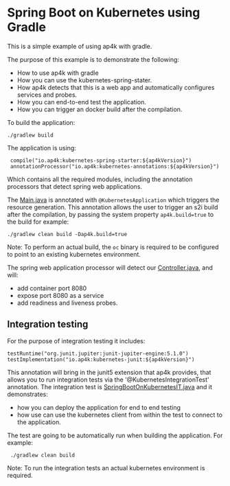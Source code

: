 # Spring Boot on Kubernetes using Gradle

This is a simple example of using ap4k with gradle.

The purpose of this example is to demonstrate the following:

- How to use ap4k with gradle
- How you can use the kubernetes-spring-stater.
- How ap4k detects that this is a web app and automatically configures services and probes.
- How you can end-to-end test the application.
- How you can trigger an docker build after the compilation.


To build the application:

    ./gradlew build
    
The application is using:

     compile("io.ap4k:kubernetes-spring-starter:${ap4kVersion}")
     annotationProcessor("io.ap4k:kubernetes-annotations:${ap4kVersion}")

Which contains all the required modules, including the annotation processors that detect spring web applications.

The [Main.java](src/main/java/io/ap4k/example/sbonkubernetes/Main.java) is annotated with `@KubernetesApplication` which triggers the resource generation.
This annotation allows the user to trigger an s2i build after the compilation, by passing the system property 
`ap4k.build=true` to the build for example:

    ./gradlew clean build -Dap4k.build=true

Note: To perform an actual build, the `oc` binary is required to be configured to point to an existing kubernetes environment.

The spring web application processor will detect our [Controller.java](src/main/groovy/io/ap4k/example/sbonkubernetes/Controller.groovy), and will:

- add container port 8080
- expose port 8080 as a service
- add readiness and liveness probes.

## Integration testing

For the purpose of integration testing it includes:

    testRuntime("org.junit.jupiter:junit-jupiter-engine:5.1.0")
    testImplementation("io.ap4k:kubernetes-junit:${ap4kVersion}")

This annotation will bring in the junit5 extension that ap4k provides, that allows you to run integration tests via the '@KubernetesIntegrationTest' annotation.
The integration test is [SpringBootOnKubernetesIT.java](src/test/groovy/io/ap4k/example/sbonkubernetes/SpringBootOnKubernetesIT.java) and it demonstrates:

- how you can deploy the application for end to end testing
- how use can use the kubernetes client from within the test to connect to the application.

The test are going to be automatically run when building the application. For example:

     ./gradlew clean build
    
Note: To run the integration tests an actual kubernetes environment is required.

